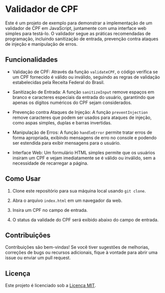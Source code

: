 # Validador de CPF 

Este é um projeto de exemplo para demonstrar a implementação de um validador de CPF em JavaScript, juntamente com uma interface web simples para testá-lo. O validador segue as práticas recomendadas de programação, incluindo sanitização de entrada, prevenção contra ataques de injeção e manipulação de erros.

## Funcionalidades

- Validação de CPF: Através da função `validateCPF`, o código verifica se um CPF fornecido é válido ou inválido, seguindo as regras de validação estabelecidas pela Receita Federal do Brasil.

- Sanitização de Entrada: A função `sanitizeInput` remove espaços em branco e caracteres especiais da entrada do usuário, garantindo que apenas os dígitos numéricos do CPF sejam considerados.

- Prevenção contra Ataques de Injeção: A função `preventInjection` remove caracteres que podem ser usados para ataques de injeção, como aspas simples, duplas e barras invertidas.

- Manipulação de Erros: A função `handleError` permite tratar erros de forma apropriada, exibindo mensagens de erro no console e podendo ser estendida para exibir mensagens para o usuário.

- Interface Web: Um formulário HTML simples permite que os usuários insiram um CPF e vejam imediatamente se é válido ou inválido, sem a necessidade de recarregar a página.

## Como Usar

1. Clone este repositório para sua máquina local usando `git clone`.

2. Abra o arquivo `index.html` em um navegador da web.

3. Insira um CPF no campo de entrada.

4. O status da validade do CPF será exibido abaixo do campo de entrada.

## Contribuições

Contribuições são bem-vindas! Se você tiver sugestões de melhorias, correções de bugs ou recursos adicionais, fique à vontade para abrir uma issue ou enviar um pull request.

## Licença

Este projeto é licenciado sob a [Licença MIT](LICENSE).
